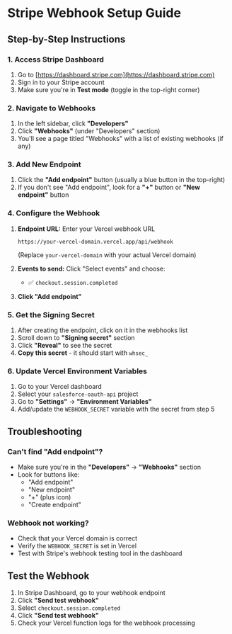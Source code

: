 # Stripe Webhook Setup Guide

## Step-by-Step Instructions

### 1. Access Stripe Dashboard
1. Go to [https://dashboard.stripe.com](https://dashboard.stripe.com)
2. Sign in to your Stripe account
3. Make sure you're in **Test mode** (toggle in the top-right corner)

### 2. Navigate to Webhooks
1. In the left sidebar, click **"Developers"**
2. Click **"Webhooks"** (under "Developers" section)
3. You'll see a page titled "Webhooks" with a list of existing webhooks (if any)

### 3. Add New Endpoint
1. Click the **"Add endpoint"** button (usually a blue button in the top-right)
2. If you don't see "Add endpoint", look for a **"+"** button or **"New endpoint"** button

### 4. Configure the Webhook
1. **Endpoint URL:** Enter your Vercel webhook URL
   ```
   https://your-vercel-domain.vercel.app/api/webhook
   ```
   (Replace `your-vercel-domain` with your actual Vercel domain)

2. **Events to send:** Click "Select events" and choose:
   - ✅ `checkout.session.completed`

3. **Click "Add endpoint"**

### 5. Get the Signing Secret
1. After creating the endpoint, click on it in the webhooks list
2. Scroll down to **"Signing secret"** section
3. Click **"Reveal"** to see the secret
4. **Copy this secret** - it should start with `whsec_`

### 6. Update Vercel Environment Variables
1. Go to your Vercel dashboard
2. Select your `salesforce-oauth-api` project
3. Go to **"Settings"** → **"Environment Variables"**
4. Add/update the `WEBHOOK_SECRET` variable with the secret from step 5

## Troubleshooting

### Can't find "Add endpoint"?
- Make sure you're in the **"Developers"** → **"Webhooks"** section
- Look for buttons like:
  - "Add endpoint"
  - "New endpoint" 
  - "+" (plus icon)
  - "Create endpoint"

### Webhook not working?
- Check that your Vercel domain is correct
- Verify the `WEBHOOK_SECRET` is set in Vercel
- Test with Stripe's webhook testing tool in the dashboard

## Test the Webhook

1. In Stripe Dashboard, go to your webhook endpoint
2. Click **"Send test webhook"**
3. Select `checkout.session.completed`
4. Click **"Send test webhook"**
5. Check your Vercel function logs for the webhook processing
